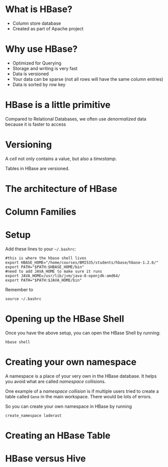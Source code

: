 # What is HBase?

- Column store database
- Created as part of Apache project

# Why use HBase?

- Optimized for Querying
- Storage and writing is very fast
- Data is versioned
- Your data can be sparse (not all rows will have the same column entries)
- Data is sorted by row key

# HBase is a little primitive

Compared to Relational Databases, we often use *denormalized* data because it is faster to access

# Versioning

A *cell* not only contains a value, but also a *timestamp*. 

Tables in HBase are versioned.

# The architecture of HBase

# Column Families

# Setup

Add these lines to your `~/.bashrc`:

```
#this is where the hbase shell lives
export HBASE_HOME="/home/courses/BMI535/students/hbase/hbase-1.2.6/"  
export PATH="$PATH:$HBASE_HOME/bin"
#need to add JAVA_HOME to make sure it runs
export JAVA_HOME=/usr/lib/jvm/java-8-openjdk-amd64/
export PATH="$PATH:$JAVA_HOME/bin"
```

Remember to

```
source ~/.bashrc
```

# Opening up the HBase Shell

Once you have the above setup, you can open the HBase Shell by running:

```
hbase shell
```

# Creating your own namespace

A namespace is a place of your very own in the HBase database. It helps you avoid what are called *namespace* collisions.

One example of a *namespace collision* is if multiple users tried to create a table called `Gene` in the main workspace. There would be lots of errors.

So you can create your own namespace in HBase by running

```
create_namespace laderast
```

# Creating an HBase Table



# HBase versus Hive

